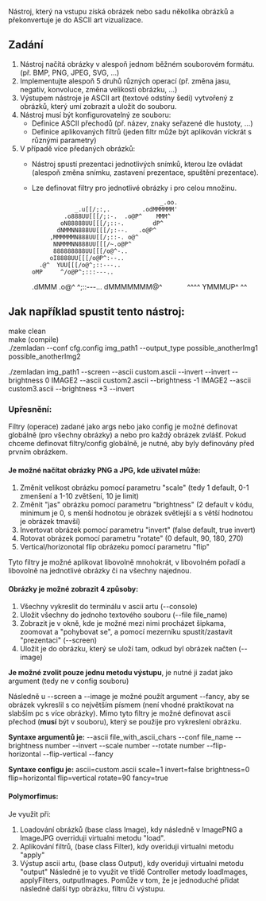 Nástroj, který na vstupu získá obrázek nebo sadu několika obrázků a překonvertuje je do ASCII art vizualizace.

## Zadání

1) Nástroj načítá obrázky v alespoň jednom běžném souborovém formátu. (př. BMP, PNG, JPEG, SVG, …) 
2) Implementujte alespoň 5 druhů různých operací (př. změna jasu, negativ, konvoluce, změna velikosti obrázku, …) 
3) Výstupem nástroje je ASCII art (textové odstíny šedi) vytvořený z obrázků, který umí zobrazit a uložit do souboru. 
4) Nástroj musí být konfigurovatelný ze souboru: 
    - Definice ASCII přechodů (př. název, znaky seřazené dle hustoty, …)
    - Definice aplikovaných filtrů (jeden filtr může být aplikován víckrát s různými parametry)
5) V případě více předaných obrázků:
    - Nástroj spustí prezentaci jednotlivých snímků, kterou lze ovládat (alespoň změna snímku, zastavení prezentace, spuštění prezentace).
    - Lze definovat filtry pro jednotlivé obrázky i pro celou množinu.



                                              _.oo.
                      _.u[[/;:,.         .odMMMMMM'
                   .o888UU[[[/;:-.  .o@P^    MMM^
                  oN88888UU[[[/;::-.        dP^
                 dNMMNN888UU[[[/;:--.   .o@P^
               ,MMMMMMN888UU[[/;::-. o@^
                NNMMMNN888UU[[[/~.o@P^
                888888888UU[[[/o@^-..
               oI8888UU[[[/o@P^:--..
            .@^  YUU[[[/o@^;::---..
          oMP     ^/o@P^;:::---..
       .dMMM    .o@^ ^;::---…
      dMMMMMMM@^`       `^^^^
     YMMMUP^
      ^^
## Jak například spustit tento nástroj:
make clean  
make (compile)  
./zemladan --conf cfg.config img_path1 --output_type possible_anotherImg1 possible_anotherImg2  

./zemladan img_path1 --screen --ascii custom.ascii --invert --invert --brightness 0 IMAGE2 --ascii custom2.ascii --brightness -1 IMAGE2 --ascii custom3.ascii --brightness +3 --invert  


### Upřesnění:
Filtry (operace) zadané jako args nebo jako config je možné definovat globálně (pro všechny obrázky) a nebo pro každý obrázek zvlášť. Pokud chceme definovat filtry/config globálně, je nutné, aby byly definovány před prvním obrázkem.  


#### Je možné načítat obrázky PNG a JPG, kde uživatel může:
1) Změnit velikost obrázku pomocí parametru "scale" (tedy 1 default, 0-1 zmenšení a 1-10 zvětšení, 10 je limit) 
2) Změnit "jas" obrázku pomocí parametru "brightness" (2 default v kódu, minimum je 0, s menší hodnotou je obrázek světlejší a s větší hodnotou je obrázek tmavší) 
3) Invertovat obrázek pomocí parametru "invert" (false default, true invert) 
4) Rotovat obrázek pomocí parametru "rotate" (0 default, 90, 180, 270) 
5) Vertical/horizonotal flip obrázeku pomocí parametru "flip"  

Tyto filtry je možné aplikovat libovolně mnohokrát, v libovolném pořadí a libovolně na jednotlivé obrázky či na všechny najednou. 

#### Obrázky je možné zobrazit 4 způsoby:
1) Všechny vykreslit do terminálu v ascii artu (--console) 
2) Uložit všechny do jednoho textového souboru (--file file_name) 
3) Zobrazit je v okně, kde je možné mezi nimi procházet šipkama, zoomovat a "pohybovat se", a pomocí mezerníku spustit/zastavit "prezentaci" (--screen) 
4) Uložit je do obrázku, který se uloží tam, odkud byl obrázek načten (--image)  

**Je možné zvolit pouze jednu metodu výstupu**, je nutné ji zadat jako argument (tedy ne v config souboru) 

Následně u --screen a --image je možné použít argument --fancy, aby se obrázek vykreslil s co největším písmem (není vhodné praktikovat na slabším pc s více obrázky). 
Mimo tyto filtry je možné definovat ascii přechod (**musí** být v souboru), který se použije pro vykreslení obrázku.  

**Syntaxe argumentů je:** 
--ascii file_with_ascii_chars 
--conf file_name 
--brightness number 
--invert 
--scale number 
--rotate number 
--flip-horizontal 
--flip-vertical 
--fancy  

**Syntaxe configu je:** 
ascii=custom.ascii 
scale=1 
invert=false 
brightness=0 
flip=horizontal 
flip=vertical 
rotate=90 
fancy=true 


#### Polymorfimus:
Je využit při: 
1) Loadování obrázků (base class Image), kdy následně v ImagePNG a ImageJPG overriduji virtualni metodu "load".  
2) Aplikování filtrů, (base class Filter), kdy overiduji virtualni metodu "apply" 
3) Výstup ascii artu, (base class Output), kdy overiduji virtualni metodu "output" 
Následně je to využit ve třídě Controller metody loadImages, applyFilters, outputImages. 
Pomůže v tom, že je jednoduché přidat následně další typ obrázku, filtru či výstupu. 

